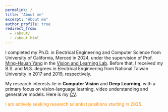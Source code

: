 ```yaml
---
permalink: /
title: "About me"
excerpt: "About me"
author_profile: true
redirect_from: 
  - /about/
  - /about.html
---
```


I completed my Ph.D. in Electrical Engineering and Computer Science from University of California, Merced in 2024, under the supervision of Prof. [Ming-Hsuan Yang](http://faculty.ucmerced.edu/mhyang/) in the [Vision and Learning Lab](http://vllab.ucmerced.edu/). Before that, I received my B.S. and M.S. degrees in Electrical Engineering from National Taiwan University in 2017 and 2019, respectively.

My research interests lie in **Computer Vision** and **Deep Learning**, with a primary focus on vision-language learning, video understanding and generative models. Here is my [CV](https://wenz116.github.io/files/Yi-Wen_Chen_cv.pdf).

<span style="color:#FF8C00">I am actively seeking research scientist positions starting in 2025.</span>